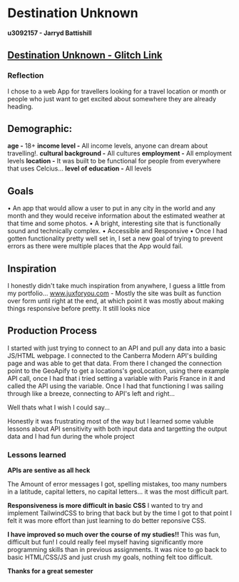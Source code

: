 # Destination Unknown
**u3092157 - Jarryd Battishill**

## [Destination Unknown - Glitch Link](https://destinationunknown.glitch.me)

### Reflection

I chose to a web App for travellers looking for a travel location or month or people who just want to get excited about somewhere they are already heading.

## Demographic:
**age -** 18+
**income level -** All income levels, anyone can dream about travelling!.
**cultural background -** All cultures
**employment -** All employment levels
**location -** It was built to be functional for people from everywhere that uses Celcius...
**level of education -** All levels

## Goals
• An app that would allow a user to put in any city in the world and any month and they would receive information about the estimated weather at that time and some photos.
• A bright, interesting site that is functionally sound and technically complex.
• Accessible and Responsive
• Once I had gotten functionality pretty well set in, I set a new goal of trying to prevent errors as there were multiple places that the App would fail.

## Inspiration
I honestly didn't take much inspiration from anywhere, I guess a little from my portfolio... www.juxforyou.com - 
Mostly the site was built as function over form until right at the end, at which point it was mostly about making things responsive before pretty.
It still looks nice

## Production Process
I started with just trying to connect to an API and pull any data into a basic JS/HTML webpage. I connected to the Canberra Modern API's building page and was able to get that data.
From there I changed the connection point to the GeoApify to get a locations's geoLocation, using there example API call, once I had that i tried setting a variable with Paris France in it and called the API using the variable. Once I had that functioning I was sailing through like a breeze, connecting to API's left and right...

Well thats what I wish I could say... 

Honestly it was frustrating most of the way but I learned some valuble lessons about API sensitivity with both input data and targetting the output data and I had fun during the whole project

### Lessons learned
**APIs are sentive as all heck** 

The Amount of error messages I got, spelling mistakes, too many numbers in a latitude, capital letters, no capital letters... it was the most difficult part.

**Responsiveness is more difficult in basic CSS** 
I wanted to try and implement TailwindCSS to bring that back but by the time I got to that point I felt it was more effort than just learning to do better reponsive CSS.

**I have improved so much over the course of my studies!!**
This was fun, difficult but fun! I could really feel myself having significantly more programming skills than in previous assignments. 
It was nice to go back to basic HTML/CSS/JS and just crush my goals, nothing felt too difficult.


**Thanks for a great semester**